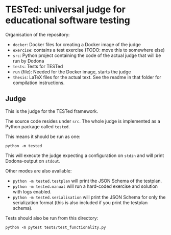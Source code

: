 # TESTed: universal judge for educational software testing

Organisation of the repository:

- `docker`: Docker files for creating a Docker image of the judge
- `exercise`: contains a test exercise (TODO: move this to somewhere else)
- `src`: Python project containing the code of the actual judge that will be run by Dodona
- `tests`: Tests for TESTed
- `run` (file): Needed for the Docker image, starts the judge
- `thesis`: LaTeX files for the actual text. See the readme in that folder for compilation instructions.


## Judge

This is the judge for the TESTed framework.

The source code resides under `src`. The whole judge is implemented as a Python package called `tested`.

This means it should be run as one:

```shell script
python -m tested
```

This will execute the judge expecting a configuration on `stdin` and will print Dodona-output on `stdout`.

Other modes are also available:

- `python -m tested.testplan` will print the JSON Schema of the testplan.
- `python -m tested.manual` will run a hard-coded exercise and solution with logs enabled.
- `python -m tested.serialisation` will print the JSON Schema for only the serialization format (this is also included if you print the testplan schema).


Tests should also be run from this directory:

```shell script
python -m pytest tests/test_functionality.py
```
